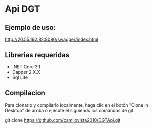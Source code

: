 # Api DGT

## Ejemplo de uso: 

http://20.55.192.82:8080/swagger/index.html

## Librerias requeridas

* .NET Core 3.1 
* Dapper 2.X.X
* Sql Lite

## Compilacion

Para clonarlo y compilarlo localmente, haga clic en el botón "Clone in Desktop" de arriba o ejecute el
siguiendo los comandos de git.

git clone https://github.com/camilovista2010/DGTApi.git
